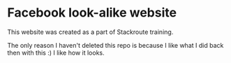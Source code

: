 # Facebook look-alike website
This website was created as a part of Stackroute training.

The only reason I haven't deleted this repo is because I like what I did back then with this :) I like how it looks.
